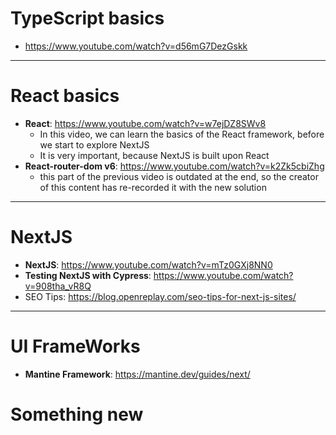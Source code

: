 # TypeScript basics
- https://www.youtube.com/watch?v=d56mG7DezGskk
---
# React basics
- **React**: https://www.youtube.com/watch?v=w7ejDZ8SWv8
  - In this video, we can learn the basics of the React framework, before we start to explore NextJS
  - It is very important, because NextJS is built upon React
- **React-router-dom v6**: https://www.youtube.com/watch?v=k2Zk5cbiZhg
  - this part of the previous video is outdated at the end, so the creator of this content has re-recorded it with the new solution
---
# NextJS
- **NextJS**: https://www.youtube.com/watch?v=mTz0GXj8NN0
- **Testing NextJS with Cypress**: https://www.youtube.com/watch?v=908tha_vR8Q
- SEO Tips: https://blog.openreplay.com/seo-tips-for-next-js-sites/

---
# UI FrameWorks
- **Mantine Framework**: https://mantine.dev/guides/next/

# Something new
